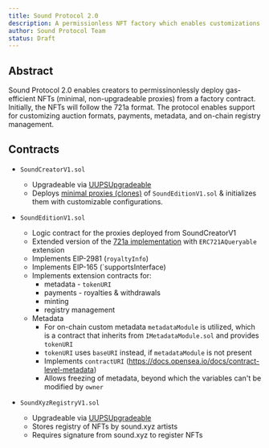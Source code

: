 ```yaml
---
title: Sound Protocol 2.0
description: A permissionless NFT factory which enables customizations for auction formats, payments, metadata, and on-chain registries.
author: Sound Protocol Team
status: Draft
---
```


## Abstract

Sound Protocol 2.0 enables creators to permissinonlessly deploy gas-efficient NFTs (minimal, non-upgradeable proxies) from a factory contract. Initially, the NFTs will follow the 721a format. The protocol enables support for customizing auction formats, payments, metadata, and on-chain registry management.

## Contracts

- `SoundCreatorV1.sol`
  - Upgradeable via [UUPSUpgradeable](https://docs.openzeppelin.com/contracts/4.x/api/proxy#UUPSUpgradeable)
  - Deploys [minimal proxies (clones)](https://eips.ethereum.org/EIPS/eip-1167) of `SoundEditionV1.sol` & initializes them with customizable configurations.

- `SoundEditionV1.sol`
  - Logic contract for the proxies deployed from SoundCreatorV1
  - Extended version of the [721a implementation](https://www.azuki.com/erc721a) with `ERC721AQueryable` extension
  - Implements EIP-2981 (`royaltyInfo`)
  - Implements EIP-165 (`supportsInterface)
  - Implements extension contracts for:
    - metadata - `tokenURI`
    - payments - royalties & withdrawals
    - minting 
    - registry management
  - Metadata
    - For on-chain custom metadata `metadataModule` is utilized, which is a contract that inherits from `IMetadataModule.sol` and provides `tokenURI`
    - `tokenURI` uses `baseURI` instead, if `metadataModule` is not present
    - Implements `contractURI` (https://docs.opensea.io/docs/contract-level-metadata)
    - Allows freezing of metadata, beyond which the variables can't be modified by `owner`
  
- `SoundXyzRegistryV1.sol`
  - Upgradeable via [UUPSUpgradeable](https://docs.openzeppelin.com/contracts/4.x/api/proxy#UUPSUpgradeable)
  - Stores registry of NFTs by sound.xyz artists
  - Requires signature from sound.xyz to register NFTs
